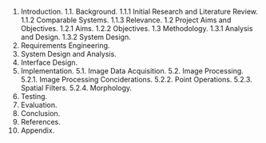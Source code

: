 
1. Introduction.
1.1. Background.
1.1.1 Initial Research and Literature Review.
1.1.2 Comparable Systems.
1.1.3 Relevance.
1.2 Project Aims and Objectives.
1.2.1 Aims.
1.2.2 Objectives.
1.3 Methodology.
1.3.1 Analysis and Design.
1.3.2 System Design.
2. Requirements Engineering.
3. System Design and Analysis.
4. Interface Design.
5. Implementation.
5.1. Image Data Acquisition.
5.2. Image Processing.
5.2.1. Image Processing Conciderations.
5.2.2. Point Operations.
5.2.3. Spatial Filters.
5.2.4. Morphology.
6. Testing.
7. Evaluation.
8. Conclusion.
9. References.
10. Appendix.



